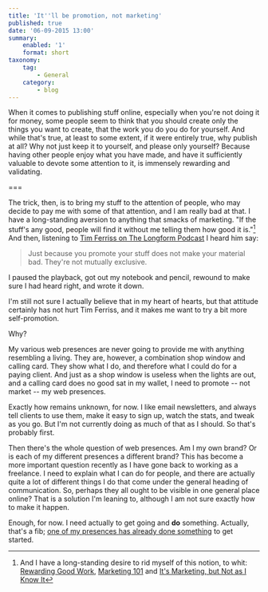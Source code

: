 ```yaml
---
title: 'It''ll be promotion, not marketing'
published: true
date: '06-09-2015 13:00'
summary:
    enabled: '1'
    format: short
taxonomy:
    tag:
        - General
    category:
        - blog
---
```


When it comes to publishing stuff online, especially when you're not doing it for money, some people seem to think that you should create only the things you want to create, that the work you do you do for yourself. And while that's true, at least to some extent, if it were entirely true, why publish at all? Why not just keep it to yourself, and please only yourself? Because having other people enjoy what you have made, and have it sufficiently valuable to devote some attention to it, is immensely rewarding and validating.

===

The trick, then, is to bring my stuff to the attention of people, who may decide to pay me with some of that attention, and I am really bad at that. I have a long-standing aversion to anything that smacks of marketing. "If the stuff's any good, people will find it without me telling them how good it is."[^1] And then, listening to [Tim Ferriss on The Longform Podcast](http://longform.org/posts/longform-podcast-153-tim-ferriss) I heard him say:

[^1]: And I have a long-standing desire to rid myself of this notion, to whit: [Rewarding Good Work](https://jeremycherfas.net/blog/rewarding-good-work/), [Marketing 101](https://jeremycherfas.net/blog/marketing-101/) and [It's Marketing, but Not as I Know It](https://jeremycherfas.net/blog/it-s-marketing-but-not-as-i-know-it/)

> Just because you promote your stuff does not make your material bad. They're not mutually exclusive.

I paused the playback, got out my notebook and pencil, rewound to make sure I had heard right, and wrote it down.

I'm still not sure I actually believe that in my heart of hearts, but that attitude certainly has not hurt Tim Ferriss, and it makes me want to try a bit more self-promotion.

Why?

My various web presences are never going to provide me with anything resembling a living. They are, however, a combination shop window and calling card. They show what I do, and therefore what I could do for a paying client. And just as a shop window is useless when the lights are out, and a calling card does no good sat in my wallet, I need to promote -- not market -- my web presences.

Exactly how remains unknown, for now. I like email newsletters, and always tell clients to use them, make it easy to sign up, watch the stats, and tweak as you go. But I'm not currently doing as much of that as I should. So that's probably first.

Then there's the whole question of web presences. Am I my own brand? Or is each of my different presences a different brand? This has become a more important question recently as I have gone back to working as a freelance. I need to explain what I can do for people, and there are actually quite a lot of different things I do that come under the general heading of communication. So, perhaps they all ought to be visible in one general place online? That is a solution I'm leaning to, although I am not sure exactly how to make it happen.

Enough, for now. I need actually to get going and **do** something. Actually, that's a fib; [one of my presences has already done something](https://vaviblog.com/2015/checking-feeds-and-revisiting-feedpress) to get started.
